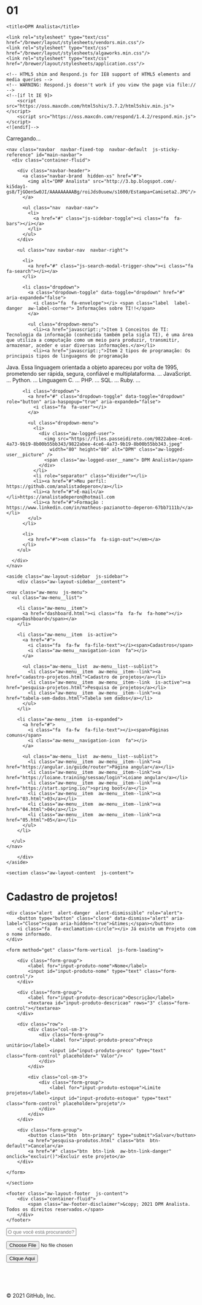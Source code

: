 # 01

<div id="root"></div>

<!DOCTYPE html>
<html lang="pt">
<head>
	<meta charset="UTF-8"/>
	<meta http-equiv="X-UA-Compatible" content="IE=edge"/>
	<meta name="viewport" content="width=device-width, initial-scale=1"/>

	<title>DPM Analista</title>

	<link rel="stylesheet" type="text/css" href="/brewer/layout/stylesheets/vendors.min.css"/>
	<link rel="stylesheet" type="text/css" href="/brewer/layout/stylesheets/algaworks.min.css"/>
	<link rel="stylesheet" type="text/css" href="/brewer/layout/stylesheets/application.css"/>

	<!-- HTML5 shim and Respond.js for IE8 support of HTML5 elements and media queries -->
	<!-- WARNING: Respond.js doesn't work if you view the page via file:// -->
	<!--[if lt IE 9]>
		<script src="https://oss.maxcdn.com/html5shiv/3.7.2/html5shiv.min.js"></script>
		<script src="https://oss.maxcdn.com/respond/1.4.2/respond.min.js"></script>
	<![endif]-->
</head>
<body>

<div class="aw-layout-loading  js-loading-overlay">
	<div class="aw-layout-loading__container">
		<span class="aw-balls-spinner">Carregando...</span>
	</div>
</div>

<div class="aw-layout-page">

	<nav class="navbar  navbar-fixed-top  navbar-default  js-sticky-reference" id="main-navbar">
	  <div class="container-fluid">

	    <div class="navbar-header">
	      <a class="navbar-brand  hidden-xs" href="#">
	        <img alt="DMP Analista" src="http://3.bp.blogspot.com/-ki5day1-gs8/TjGOenSw0JI/AAAAAAAAABg/roiJds0uuew/s1600/Estampa+Camiseta2.JPG"/>
	      </a>

	      <ul class="nav  navbar-nav">
	        <li>
	          <a href="#" class="js-sidebar-toggle"><i class="fa  fa-bars"></i></a>
	        </li>
	      </ul>
	    </div>

	    <ul class="nav navbar-nav  navbar-right">
	    
	      <li>
	        <a href="#" class="js-search-modal-trigger-show"><i class="fa  fa-search"></i></a>
	      </li>
	      
	      <li class="dropdown">
	        <a class="dropdown-toggle" data-toggle="dropdown" href="#" aria-expanded="false">
	          <i class="fa  fa-envelope"></i> <span class="label  label-danger  aw-label-corner"> Informações sobre TI!!</span>
	        </a>
	                  
	        <ul class="dropdown-menu">
	          <li><a href="javascript:;">Item 1 Conceitos de TI: Tecnologia da informação (conhecida também pela sigla TI), é uma área que utiliza a computação como um meio para produzir, transmitir, armazenar, aceder e usar diversas informações.</a></li>
	          <li><a href="javascript:;">Item 2 tipos de programação: Os principais tipos de linguagens de programação
Java. Essa linguagem orientada a objeto apareceu por volta de 1995, prometendo ser rápida, segura, confiável e multiplataforma. ...
JavaScript. ...
Python. ...
Linguagem C. ...
PHP. ...
SQL. ...
Ruby. ...</a></li>
	        </ul>
	      </li>
	      
	      <li class="dropdown">
	        <a href="#" class="dropdown-toggle" data-toggle="dropdown" role="button" aria-haspopup="true" aria-expanded="false">
	          <i class="fa  fa-user"></i>
	        </a>
	        
	        <ul class="dropdown-menu">
	          <li>
	            <div class="aw-logged-user">
	              <img src="https://files.passeidireto.com/9822abee-4ce6-4a73-9b19-8b00b55bb343/9822abee-4ce6-4a73-9b19-8b00b55bb343.jpeg" 
	                width="80" height="80" alt="DPM" class="aw-logged-user__picture" />
	              <span class="aw-logged-user__name"> DPM Analista</span>
	            </div>
	          </li>
	          <li role="separator" class="divider"></li>
	          <li><a href="#">Meu perfil: https://github.com/analistadeperon</a></li>
	          <li><a href="#">E-mail</a></li>https://analistadeperon@hotmail.com
	          <li><a href="#">Formação : https://www.linkedin.com/in/matheus-pazianotto-deperon-67bb7111b/</a></li>
	        </ul>
	      </li>
	      
	      <li>
	        <a href="#"><em class="fa  fa-sign-out"></em></a>
	      </li> 
	    </ul>

	  </div>
	</nav>

	<aside class="aw-layout-sidebar  js-sidebar">
		<div class="aw-layout-sidebar__content">

    <nav class="aw-menu  js-menu">
      <ul class="aw-menu__list">

        <li class="aw-menu__item">
          <a href="dashboard.html"><i class="fa  fa-fw  fa-home"></i><span>Dashboard</span></a>
        </li>

        <li class="aw-menu__item  is-active">
          <a href="#">
            <i class="fa  fa-fw  fa-file-text"></i><span>Cadastros</span>
            <i class="aw-menu__navigation-icon  fa"></i>
          </a>
      
          <ul class="aw-menu__list  aw-menu__list--sublist">
            <li class="aw-menu__item  aw-menu__item--link"><a href="cadastro-projetos.html">Cadastro de projetos</a></li>
            <li class="aw-menu__item  aw-menu__item--link  is-active"><a href="pesquisa-projetos.html">Pesquisa de projetos</a></li>
            <li class="aw-menu__item  aw-menu__item--link"><a href="tabela-sem-dados.html">Tabela sem dados</a></li>
          </ul>
        </li>

        <li class="aw-menu__item  is-expanded">
          <a href="#">
            <i class="fa  fa-fw  fa-file-text"></i><span>Páginas comuns</span>
            <i class="aw-menu__navigation-icon  fa"></i>
          </a>

          <ul class="aw-menu__list  aw-menu__list--sublist">
            <li class="aw-menu__item  aw-menu__item--link"><a href="https://angular.io/guide/router">Página angular</a></li>
            <li class="aw-menu__item  aw-menu__item--link"><a href="https://loiane.training/sessao/login">Loiane angular</a></li>
            <li class="aw-menu__item  aw-menu__item--link"><a href="https://start.spring.io/">spring boot</a></li>
            <li class="aw-menu__item  aw-menu__item--link"><a href="03.html">03</a></li>
            <li class="aw-menu__item  aw-menu__item--link"><a href="04.html">04</a></li>
            <li class="aw-menu__item  aw-menu__item--link"><a href="05.html">05</a></li>
          </ul>
        </li>

      </ul>
    </nav>

		</div>
	</aside>

	<section class="aw-layout-content  js-content">


<div class="page-header">
	<div class="container-fluid">
		<h1>
			Cadastro de projetos!
		</h1>
	</div>
</div>

<div class="container-fluid">

	<div class="alert  alert-danger  alert-dismissible" role="alert">
		<button type="button" class="close" data-dismiss="alert" aria-label="Close"><span aria-hidden="true">&times;</span></button>
		<i class="fa  fa-exclamation-circle"></i> Já existe um Projeto com o nome informado.
	</div>

	<form method="get" class="form-vertical  js-form-loading">
		
		<div class="form-group">
			<label for="input-produto-nome">Nome</label>
			<input id="input-produto-nome" type="text" class="form-control"/>
		</div>

		<div class="form-group">
			<label for="input-produto-descricao">Descrição</label>
			<textarea id="input-produto-descricao" rows="3" class="form-control"></textarea>
		</div>

		<div class="row">
			<div class="col-sm-3">
				<div class="form-group">
					<label for="input-produto-preco">Preço unitário</label>
					<input id="input-produto-preco" type="text" class="form-control" placeholder=" Valor"/>
				</div>
			</div>
			
			<div class="col-sm-3">
				<div class="form-group">
					<label for="input-produto-estoque">Limite projetos</label>
					<input id="input-produto-estoque" type="text" class="form-control" placeholder="projeto"/>
				</div>
			</div>
		</div>
		
		<div class="form-group">
			<button class="btn  btn-primary" type="submit">Salvar</button>
			<a href="pesquisa-produtos.html" class="btn  btn-default">Cancelar</a>
			<a href="#" class="btn  btn-link  aw-btn-link-danger" onclick="excluir()">Excluir este projeto</a>
		</div>

	</form>
</div>

<script>
function excluir() {
	swal({
		title: "Tem certeza?",
		text: "Você não poderá recuperar o produto após a exclusão.",
		type: "warning",
		showCancelButton: true,
		confirmButtonColor: "#DD6B55",
		confirmButtonText: "Sim, exclua agora!",
		closeOnConfirm: false,
		showLoaderOnConfirm: true
	}, function() {
		setTimeout(function() {
			swal("Excluído!", "O produto foi excluído com sucesso.", "success");
		}, 2000);
	});
}
</script>

	</section>
	
	<footer class="aw-layout-footer  js-content">
		<div class="container-fluid">
			<span class="aw-footer-disclaimer">&copy; 2021 DPM Analista. Todos os direitos reservados.</span>
		</div>
	</footer>

</div>

<div class="aw-search-modal  js-search-modal">
	<form action="#" class="aw-search-modal__form">
		<input class="aw-search-modal__input  js-search-modal-input" type="text" placeholder="O que você está procurando?"/>
		<div class="aw-search-modal__input-icon">
			<i class="glyphicon  glyphicon-search  js-search-modal-go"></i>
		</div>
	</form>
	<form>
    <input type="file" name="arquivos">
</form>
<form>
  <input type="button" value="Clique Aqui" onclick="msg()">
</form>

<script>
function msg() {
  alert("Você clicou no botão!");
}
</script>
<br><br><br>
	<div class="aw-search-modal__controls">
		<i class="glyphicon glyphicon-remove  js-search-modal-close"></i>
	</div>
</div>

<script src="/brewer/layout/javascripts/vendors.min.js"></script>
<script src="/brewer/layout/javascripts/algaworks.min.js"></script>

</body>
</html>
© 2021 GitHub, Inc.

